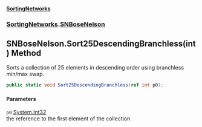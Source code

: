 #### [SortingNetworks](./index.md 'index')
### [SortingNetworks](./SortingNetworks.md 'SortingNetworks').[SNBoseNelson](./SortingNetworks-SNBoseNelson.md 'SortingNetworks.SNBoseNelson')
## SNBoseNelson.Sort25DescendingBranchless(int) Method
Sorts a collection of 25 elements in descending order using branchless min/max swap.  
```csharp
public static void Sort25DescendingBranchless(ref int p0);
```
#### Parameters
<a name='SortingNetworks-SNBoseNelson-Sort25DescendingBranchless(int)-p0'></a>
`p0` [System.Int32](https://docs.microsoft.com/en-us/dotnet/api/System.Int32 'System.Int32')  
the reference to the first element of the collection  
  
